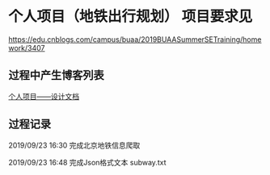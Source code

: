 # 个人项目（地铁出行规划） 项目要求见
https://edu.cnblogs.com/campus/buaa/2019BUAASummerSETraining/homework/3407

## 过程中产生博客列表

[个人项目——设计文档](https://www.cnblogs.com/vium520/p/11552127.html)


## 过程记录

2019/09/23 16:30 完成北京地铁信息爬取

2019/09/23 16:48 完成Json格式文本 subway.txt
